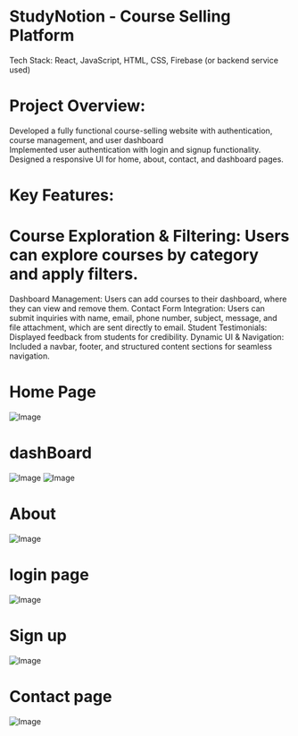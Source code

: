 # StudyNotion - Course Selling Platform
Tech Stack: React, JavaScript, HTML, CSS, Firebase (or backend service used)

# Project Overview:
Developed a fully functional course-selling website with authentication, course management, and user dashboard </br>
Implemented user authentication with login and signup functionality. </br>
Designed a responsive UI for home, about, contact, and dashboard pages. </br>

# Key Features:
# Course Exploration & Filtering: Users can explore courses by category and apply filters.</br>
Dashboard Management: Users can add courses to their dashboard, where they can view and remove them.
Contact Form Integration: Users can submit inquiries with name, email, phone number, subject, message, and file attachment, which are sent directly to email.
Student Testimonials: Displayed feedback from students for credibility.
Dynamic UI & Navigation: Included a navbar, footer, and structured content sections for seamless navigation.

# Home Page
![Image](https://github.com/user-attachments/assets/f90301a4-2ac9-4855-9854-19821f188617)
# dashBoard
![Image](https://github.com/user-attachments/assets/a2103d38-c481-4492-9f46-95f2b4c50679) 
![Image](https://github.com/user-attachments/assets/4a60b60f-b3b7-414d-9d1c-47ecef69b463)  
# About
![Image](https://github.com/user-attachments/assets/f565bd47-0475-43bf-b1cc-729c7ba03991) 

# login page
![Image](https://github.com/user-attachments/assets/c7dcd942-49a9-4a5a-9fe9-dfd8c3f133c8) 
# Sign up 
![Image](https://github.com/user-attachments/assets/784e4358-937e-4299-b9f5-046336a8c291)

# Contact page
![Image](https://github.com/user-attachments/assets/529811a8-4d03-4320-bae4-4b9781a0ea0b)

